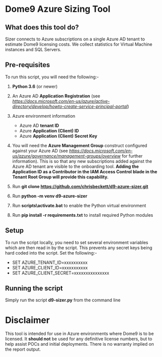 # Dome9 Azure Sizing Tool

What does this tool do?
-----------------------
Sizer connects to Azure subscriptions on a single Azure AD tenant to estimate Dome9 licensing costs. We collect statistics for Virtual Machine instances and SQL Servers. 

Pre-requisites
--------------
To run this script, you will need the following:-

1) **Python 3.6** (or newer)

2) An Azure AD **Application Registration** (see *https://docs.microsoft.com/en-us/azure/active-directory/develop/howto-create-service-principal-portal*)

3) Azure environment information
    - Azure AD **tenant ID**
    - Azure **Application (Client) ID**
    - Azure **Application (Client) Secret Key**
    
4) You will need the **Azure Management Group** construct configured against your Azure AD (see *https://docs.microsoft.com/en-us/azure/governance/management-groups/overview* for further information). This is so that any new subscriptions added against the Azure AD tenant are visible to the onboarding tool. **Adding the Application ID as a Contributor in the IAM Access Control blade in the Tenant Root Group will provide this capability.**

5) Run **git clone https://github.com/chrisbeckett/d9-azure-sizer.git**

6) Run **python -m venv d9-azure-sizer**

7) Run **scripts\activate.bat** to enable the Python virtual environment

8) Run **pip install -r requirements.txt** to install required Python modules
    
Setup
-----
To run the script locally, you need to set several environment variables which are then read in by the script. This prevents any secret keys being hard coded into the script. Set the following:-

- SET AZURE_TENANT_ID=xxxxxxxxxx
- SET AZURE_CLIENT_ID=xxxxxxxxxxx
- SET AZURE_CLIENT_SECRET=xxxxxxxxxxxxxxx

Running the script
------------------
Simply run the script **d9-sizer.py** from the command line 

Disclaimer
==========
This tool is intended for use in Azure environments where Dome9 is to be licensed. It **should not** be used for any definitive license numbers, but to help assist POCs and initial deployments. There is no warranty implied on the report output.
